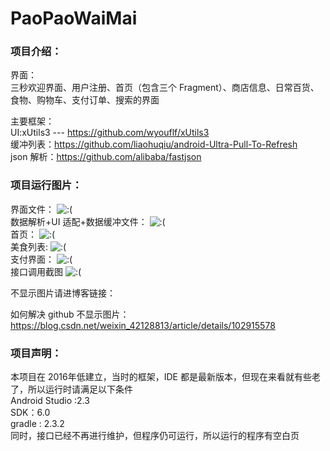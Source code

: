 # PaoPaoWaiMai

### 项目介绍：<br>
界面：<br>三秒欢迎界面、用户注册、首页（包含三个 Fragment）、商店信息、日常百货、食物、购物车、支付订单、搜索的界面<br>

主要框架：<br>
UI:xUtils3 --- https://github.com/wyouflf/xUtils3 <br>
缓冲列表：https://github.com/liaohuqiu/android-Ultra-Pull-To-Refresh <br>
json 解析：https://github.com/alibaba/fastjson <br>


### 项目运行图片：<br>
界面文件：
![:(](https://github.com/XuDaHaoRen/img-folder/blob/master/%E8%B7%91%E8%B7%91%E5%A4%96%E5%8D%96/Activity%20%E7%95%8C%E9%9D%A2%E7%9B%AE%E5%BD%95.png)<br>
数据解析+UI 适配+数据缓冲文件：
![:(](https://github.com/XuDaHaoRen/img-folder/blob/master/%E8%B7%91%E8%B7%91%E5%A4%96%E5%8D%96/%E6%95%B0%E6%8D%AE%E8%A7%A3%E6%9E%90%2BUI%20%E9%80%82%E9%85%8D%2B%E6%95%B0%E6%8D%AE%E7%BC%93%E5%86%B2.png)<br>
首页：
![:(](https://github.com/XuDaHaoRen/img-folder/blob/master/%E8%B7%91%E8%B7%91%E5%A4%96%E5%8D%96/%E9%A6%96%E9%A1%B5.jpg)<br>
美食列表:
![:(](https://github.com/XuDaHaoRen/img-folder/blob/master/%E8%B7%91%E8%B7%91%E5%A4%96%E5%8D%96/%E7%BE%8E%E9%A3%9F%E5%88%97%E8%A1%A8%E6%98%BE%E7%A4%BA.jpg)<br>
支付界面：
![:(](https://github.com/XuDaHaoRen/img-folder/blob/master/%E8%B7%91%E8%B7%91%E5%A4%96%E5%8D%96/%E6%94%AF%E4%BB%98.jpeg)<br>
接口调用截图
![:(](https://github.com/XuDaHaoRen/img-folder/blob/master/%E8%B7%91%E8%B7%91%E5%A4%96%E5%8D%96/%E9%83%A8%E5%88%86%E8%B0%83%E7%94%A8%E6%8E%A5%E5%8F%A3.png)<br>


不显示图片请进博客链接：

如何解决 github 不显示图片：https://blog.csdn.net/weixin_42128813/article/details/102915578 <br>



### 项目声明：<br>
本项目在 2016年低建立，当时的框架，IDE 都是最新版本，但现在来看就有些老了，所以运行时请满足以下条件<br>
Android Studio :2.3<br>
SDK：6.0<br>
gradle : 2.3.2<br>
同时，接口已经不再进行维护，但程序仍可运行，所以运行的程序有空白页

